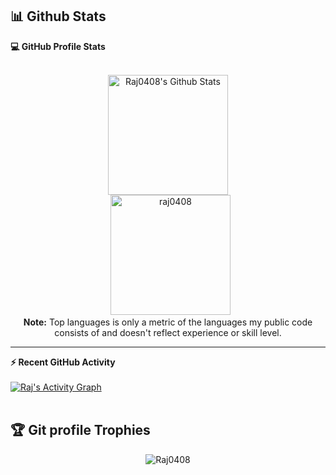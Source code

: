 
## 📊 Github Stats

<summary><b>💻 GitHub Profile Stats</b></summary>
  <br/>
  <p align="center">
    <img alt="Raj0408's Github Stats" src="https://github-readme-stats.vercel.app/api?username=raj0408&show_icons=true&count_private=true&theme=algolia" height="192px"/>
<br/>
  &nbsp;
	  <img src="https://github-readme-stats.vercel.app/api/top-langs?username=raj0408&langs_count=10&show_icons=true&locale=en&layout=compact&theme=algolia" alt="raj0408" height="192px"/>
  <br/>
  <b>Note:</b> Top languages is only a metric of the languages my public code consists of and doesn't reflect experience or skill level.
  </p>

----

  <summary><b>⚡ Recent GitHub Activity</b></summary>
  <br/>
   <a href="https://github.com/Raj0408"><img alt="Raj's Activity Graph" src="https://activity-graph.herokuapp.com/graph?username=raj0408&custom_title=raj0408's%20Contribution%20Graph&theme=react-dark" /></a>
  <br/>


<br/>

## :trophy: Git profile Trophies

<p align="center"><img src="https://github-profile-trophy.vercel.app/?username=raj0408&layout=compact&theme=algolia" alt="Raj0408" /></p>



